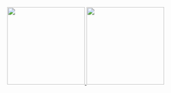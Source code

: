    <div>
  <a href="https://github.com/rafaelwolf-dev">
  <img height="180em" src="https://github-readme-stats.vercel.app/api?username=rafaelwolf-dev&show_icons=true&theme=tokyonight&include_all_commits=true&count_private=true"/>
  <img height="180em" src="https://github-readme-stats.vercel.app/api/top-langs/?username=rafaelwolf-dev&layout=compact&langs_count=7&theme=tokyonight"/>
</div>

